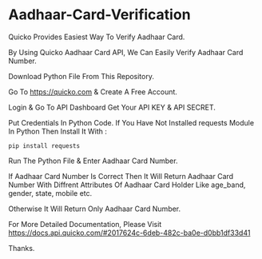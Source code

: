 # Aadhaar-Card-Verification

Quicko Provides Easiest Way To Verify Aadhaar Card.

By Using Quicko Aadhaar Card API, We Can Easily Verify Aadhaar Card Number.

Download Python File From This Repository.

Go To https://quicko.com & Create A Free Account.

Login & Go To API Dashboard Get Your API KEY & API SECRET.

Put Credentials In Python Code. If You Have Not Installed requests Module In Python Then Install It With :

    pip install requests
    
Run The Python File & Enter Aadhaar Card Number.

If Aadhaar Card Number Is Correct Then It Will Return Aadhaar Card Number With Diffrent Attributes Of Aadhaar Card Holder Like age_band, gender, state, mobile etc.

Otherwise It Will Return Only Aadhaar Card Number.

For More Detailed Documentation, Please Visit https://docs.api.quicko.com/#2017624c-6deb-482c-ba0e-d0bb1df33d41

Thanks.
